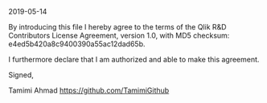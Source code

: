 2019-05-14

 By introducing this file I hereby agree to the terms of the Qlik R&D Contributors License
Agreement, version 1.0, with MD5 checksum: e4ed5b420a8c9400390a55ac12dad65b.

 I furthermore declare that I am authorized and able to make this agreement.

 Signed,

 Tamimi Ahmad
https://github.com/TamimiGithub
